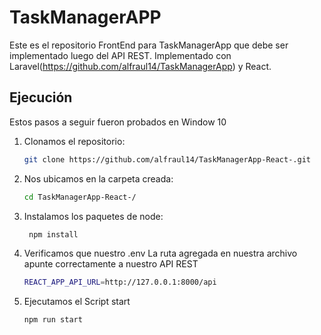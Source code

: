 # TaskManagerAPP

Este es el repositorio FrontEnd para TaskManagerApp que debe ser implementado luego del API REST. Implementado con Laravel(https://github.com/alfraul14/TaskManagerApp) y React.

## Ejecución

Estos pasos a seguir fueron probados en Window 10

1. Clonamos el repositorio:
    ```sh
    git clone https://github.com/alfraul14/TaskManagerApp-React-.git
    ```
2. Nos ubicamos en la carpeta creada:
    ```sh
    cd TaskManagerApp-React-/

    ```
3. Instalamos los paquetes de node:
   ```sh
    npm install
    ```
5. Verificamos que nuestro .env  La ruta agregada en nuestra archivo apunte correctamente a nuestro API REST
    ```sh
    REACT_APP_API_URL=http://127.0.0.1:8000/api
    ```
6. Ejecutamos el Script start
    ```sh
    npm run start
    ```


